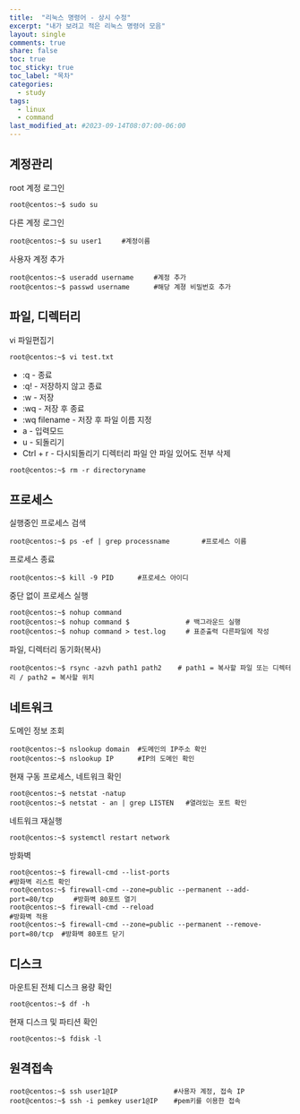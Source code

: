 ```yaml
---
title:  "리눅스 명령어 - 상시 수정"
excerpt: "내가 보려고 적은 리눅스 명령어 모음"
layout: single
comments: true
share: false
toc: true
toc_sticky: true
toc_label: "목차"
categories:
  - study
tags:
  - linux
  - command
last_modified_at: #2023-09-14T08:07:00-06:00
---
```


## 계정관리
root 계정 로그인
```console
root@centos:~$ sudo su
```
다른 계정 로그인
```console
root@centos:~$ su user1     #계정이름
```
사용자 계정 추가
```console
root@centos:~$ useradd username     #계정 추가
root@centos:~$ passwd username      #해당 계졍 비밀번호 추가
```

## 파일, 디렉터리
vi 파일편집기
```console
root@centos:~$ vi test.txt
```
* :q    - 종료
* :q!   - 저장하지 않고 종료
* :w    - 저장
* :wq   - 저장 후 종료
* :wq filename   - 저장 후 파일 이름 지정
* a     - 입력모드
* u     - 되돌리기
* Ctrl + r  - 다시되돌리기
디렉터리 파일 안 파일 있어도 전부 삭제
```console
root@centos:~$ rm -r directoryname  
```

## 프로세스
실행중인 프로세스 검색
```console
root@centos:~$ ps -ef | grep processname        #프로세스 이름
```
프로세스 종료
```console
root@centos:~$ kill -9 PID      #프로세스 아이디
```
중단 없이 프로세스 실행
```console
root@centos:~$ nohup command
root@centos:~$ nohup command $              # 백그라운드 실행
root@centos:~$ nohup command > test.log     # 표준출력 다른파일에 작성
```
파일, 디렉터리 동기화(복사)
```console
root@centos:~$ rsync -azvh path1 path2    # path1 = 복사할 파일 또는 디렉터리 / path2 = 복사할 위치
```

## 네트워크
도메인 정보 조회
```console
root@centos:~$ nslookup domain  #도메인의 IP주소 확인
root@centos:~$ nslookup IP      #IP의 도메인 확인
```

현재 구동 프로세스, 네트워크 확인
```console
root@centos:~$ netstat -natup
root@centos:~$ netstat - an | grep LISTEN   #열려있는 포트 확인
```
네트워크 재실행
```console
root@centos:~$ systemctl restart network
```
방화벽
```console
root@centos:~$ firewall-cmd --list-ports                                    #방화벽 리스트 확인
root@centos:~$ firewall-cmd --zone=public --permanent --add-port=80/tcp     #방화벽 80포트 열기
root@centos:~$ firewall-cmd --reload                                        #방화벽 적용
root@centos:~$ firewall-cmd --zone=public --permanent --remove-port=80/tcp  #방화벽 80포트 닫기
```
## 디스크

마운트된 전체 디스크 용량 확인
```console
root@centos:~$ df -h
```

현재 디스크 및 파티션 확인
```console
root@centos:~$ fdisk -l
```

## 원격접속
```console
root@centos:~$ ssh user1@IP              #사용자 계정, 접속 IP
root@centos:~$ ssh -i pemkey user1@IP    #pem키를 이용한 접속
```
